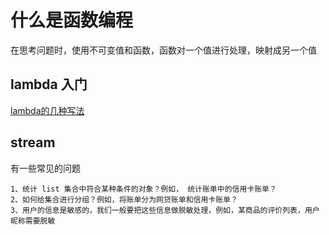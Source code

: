 # 什么是函数编程

在思考问题时，使用不可变值和函数，函数对一个值进行处理，映射成另一个值

## lambda 入门

[lambda的几种写法](https://github.com/chenlushun/java8/blob/master/lambda.md)

## stream

有一些常见的问题

    1、统计 list 集合中符合某种条件的对象？例如， 统计账单中的信用卡账单？
    2、如何给集合进行分组？例如，将账单分为网贷账单和信用卡账单？
    3、用户的信息是敏感的，我们一般要把这些信息做脱敏处理，例如，某商品的评价列表，用户昵称需要脱敏